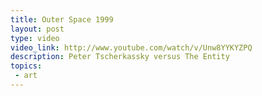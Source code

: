 ```yaml
---
title: Outer Space 1999
layout: post
type: video
video_link: http://www.youtube.com/watch/v/Unw8YYKYZPQ
description: Peter Tscherkassky versus The Entity
topics:
 - art
---
```

&nbsp;